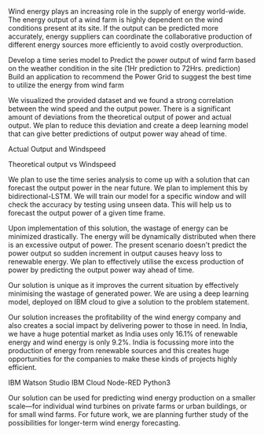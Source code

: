 ﻿Wind energy plays an increasing role in the supply of energy world-wide. The energy output of a wind farm is highly dependent on the wind conditions present at its site. If the output can be predicted more accurately, energy suppliers can coordinate the collaborative production of different energy sources more efficiently to avoid costly overproduction.

Develop a time series model to Predict the power output of wind farm based on the weather condition in the site (1Hr prediction to 72Hrs. prediction) Build an application to recommend the Power Grid to suggest the best time to utilize the energy from wind farm


We visualized the provided dataset and we found a strong correlation between the wind speed and the output power. There is a significant amount of deviations from the theoretical output of power and actual output. We plan to reduce this deviation and create a deep learning model that can give better predictions of output power way ahead of time.

Actual Output and Windspeed


Theoretical output vs Windspeed



We plan to use the time series analysis to come up with a solution that can forecast the output power in the near future. We plan to implement this by bidirectional-LSTM. We will train our model for a specific window and will check the accuracy by testing using unseen data. This will help us to forecast the output power of a given time frame.


Upon implementation of this solution, the wastage of energy can be minimized drastically. The energy will be dynamically distributed when there is an excessive output of power. The present scenario doesn't predict the power output so sudden increment in output causes heavy loss to renewable energy. We plan to effectively utilise the excess production of power by predicting the output power way ahead of time.

Our solution is unique as it improves the current situation by effectively minimising the wastage of generated power. We are using a deep learning model, deployed on IBM cloud to give a solution to the problem statement.


Our solution increases the profitability of the wind energy company and also creates a social impact by delivering power to those in need. In India, we have a huge potential market as India uses only 16.1% of renewable energy and wind energy is only 9.2%. India is focussing more into the production of energy from renewable sources and this creates huge opportunities for the companies to make these kinds of projects highly efficient.

IBM Watson Studio
IBM Cloud
Node-RED
Python3

Our solution can be used for predicting wind energy production on a smaller scale—for individual wind turbines on private farms or urban buildings, or for small wind farms. For future work, we are planning further study of the possibilities for longer-term wind energy forecasting.
